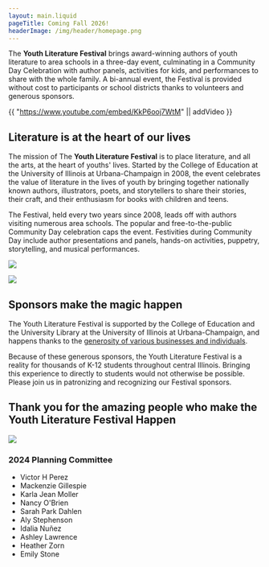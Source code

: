 ```yaml
---
layout: main.liquid
pageTitle: Coming Fall 2026!
headerImage: /img/header/homepage.png
---
```

[](https://cif.illinois.edu/)The **Youth Literature Festival** brings award-winning authors of youth literature to area schools in a three-day event, culminating in a Community Day Celebration with author panels, activities for kids, and performances to share with the whole family. A bi-annual event, the Festival is provided without cost to participants or school districts thanks to volunteers and generous sponsors.  


{{ "https://www.youtube.com/embed/KkP6ooj7WtM" || addVideo }}


## Literature is at the heart of our lives

The mission of The **Youth Literature Festival** is to place literature, and all the arts, at the heart of youths' lives. Started by the College of Education at the University of Illinois at Urbana-Champaign in 2008, the event celebrates the value of literature in the lives of youth by bringing together nationally known authors, illustrators, poets, and storytellers to share their stories, their craft, and their enthusiasm for books with children and teens.

The Festival, held every two years since 2008, leads off with authors visiting numerous area schools. The popular and free-to-the-public Community Day celebration caps the event. Festivities during Community Day include author presentations and panels, hands-on activities, puppetry, storytelling, and musical performances.

![](/img/uploads/img_3573.jpg)

![](/img/uploads/img_3835.jpg)

## Sponsors make the magic happen

The Youth Literature Festival is supported by the College of Education and the University Library at the University of Illinois at Urbana-Champaign, and happens thanks to the [generosity of various businesses and individuals](/sponsors/index.html).

Because of these generous sponsors, the Youth Literature Festival is a reality for thousands of K-12 students throughout central Illinois. Bringing this experience to directly to students would not otherwise be possible. Please join us in patronizing and recognizing our Festival sponsors.

## Thank you for the amazing people who make the Youth Literature Festival Happen

![](/img/uploads/img_3603.jpg)

### 2024 Planning Committee

* Victor H Perez
* Mackenzie Gillespie
* Karla Jean Moller
* Nancy O'Brien
* Sarah Park Dahlen 
* Aly Stephenson
* Idalia Nuñez
* Ashley Lawrence 
* Heather Zorn
* E﻿mily Stone